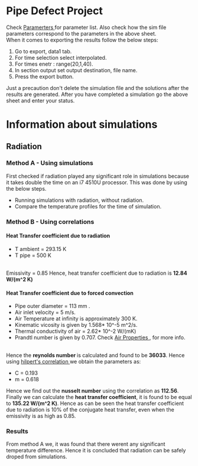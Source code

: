 # Pipe Defect Project 

Check <a href ="https://docs.google.com/spreadsheets/d/1jZoKRMCWiBdC0zCo6taUhGxCAXIs6Qd1isyRwSn-uFw/edit#gid=0"> Paramerters </a> for parameter list.
Also check how the sim file parameters correspond to the parameters in the above sheet.<br> When it comes to exporting the results follow the below steps:
<ol>
 <li> Go to export, data1 tab.
  <li> For time selection select interpolated.
   <li> For times enetr : range(20,1,40).
  <li> In section output set output destination, file name.
   <li> Press the export button.
 </ol>
 Just a precaution don't delete the simulation file and the solutions after the results are generated. After you have completed a simulation go the above sheet and enter your status. 
<br>
<h1> Information about simulations</h1>
<h2> Radiation</h2>
<h3> Method A - Using simulations</h3>
First checked if radiation played any significant role in simulations because it takes double the time on an i7 4510U processor. This was done by using the below steps.
<ul>
<li> Running simulations with radiation, without radiation.
<li> Compare the temperature profiles for the time of simulation.
</ul>
<h3> Method B - Using correlations</h3>
<h4>Heat Transfer coefficient due to radiation</h4>
<ul>
 <li> T ambient = 293.15 K
 <li> T pipe = 500 K 
  </ul>
 <br>Emissivity = 0.85 
 Hence, heat transfer coefficient due to radiation is <b>12.84 W/(m^2 K)</b>
 <h4>Heat Transfer coefficient due to forced convection</h4>
 <ul>
 <li> Pipe outer diameter = 113 mm .
 <li> Air inlet velocity = 5 m/s. 
 <li> Air Temperature at infinity is approximately 300 K.
 <li> Kinematic vicosity is given by 1.568* 10^-5 m^2/s.
  <li> Thermal conductivity of air =  2.62* 10^-2 W/(mK)
 <li> Prandtl number is given by 0.707. Check <a href ="https://www.engineeringtoolbox.com/dry-air-properties-d_973.html"> Air 
   Properties </a>, for more info.
</ul>
    
 <br> Hence the <b>reynolds number </b> is calculated and found to be <b>36033</b>.
 Hence using <a href ="http://www.iust.ac.ir/files/mech/mazidi_9920c/heat_transfer_ii/Heat%20Transfer%20II-%20lecture%20note%202.pdf"> hilpert's correlation </a> we obtain the parameters as:
 <ul>
  <li>C = 0.193
    <li> m = 0.618
      </ul>
 Hence we find out the <b>nusselt number</b> using the correlation as <b>112.56</b>. Finally we can calculate the <b>heat transfer coefficient</b>, it is found to be equal to <b> 135.22 W/(m^2 K)</b>.
 Hence as can be seen the heat transfer coefficient due to radiation is 10% of the conjugate heat transfer, even when the emissivity is as high as 0.85.
 
<h3> Results </h3>
From method A we, it was found that there werent any significant temperature difference. Hence it is concluded that radiation can be safely droped from simulations.

